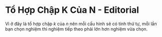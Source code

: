 # Tổ Hợp Chập K Của N - Editorial

Vì ở đây là tổ hợp chập $k$ của $n$ nên mỗi cấu hình sẽ có tính thứ tự, mỗi lần bạn chọn nghiệm thì nghiệm tiếp theo phải lớn hơn nghiệm vừa chọn.